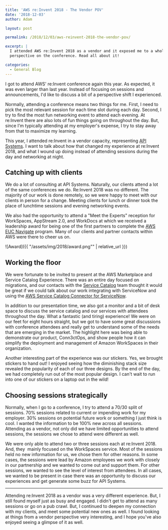 ```yaml
---
title: 'AWS re:Invent 2018 - The Vendor POV'
date: '2018-12-03'
author: Adam

layout: post

permalink: /2018/12/03/aws-reinvent-2018-the-vendor-pov/

excerpt: |
  I attended AWS re:Invent 2018 as a vendor and it exposed me to a whole new
  perspective on the conference. Read all about it!

categories:
  - General Blog
---
```

I got to attend AWS' re:Invent conference again this year. As expected, it was
even larger than last year. Instead of focusing on sessions and announcements,
I'd like to discuss a bit of a perspective shift I experienced.

Normally, attending a conference means two things for me. First, I need to pick
the most relevant session for each time slot during each day. Second, I try to
find the most fun networking event to attend each evening. At re:Invent there
are also lots of fun things going on throughout the day. But, since I'm
typically attending at my employer's expense, I try to stay away from that to
maximize my learning.

This year, I attended re:Invent in a vendor capacity, representing [API
Systems](https://apisystemsinc.com). I want to talk about how that changed my
experience at re:Invent 2018, and what I wound up doing instead of attending
sessions during the day and networking at night.

## Catching up with clients

<!-- Row for picture beside text. -->
<div class="row">

<!-- Text -->
<div class="col-md" markdown="1">
We do a lot of consulting at API Systems. Naturally, our clients attend a lot of
the same conferences we do. Re:Invent 2018 was no different. The majority of our
work is done remotely, so we were happy to meet with our clients in person for a
change. Meeting clients for lunch or dinner took the place of lunchtime sessions
and evening networking events.

We also had the opportunity to attend a "Meet the Experts" reception for
WorkSpaces, AppStream 2.0, and WorkDocs at which we received a leadership award
for being one of the first partners to complete the [AWS EUC
Navigate](https://aws.amazon.com/partners/navigate/euc/) program. Many of our
clients and partner contacts within AWS were there to cheer us on.
</div>

<!-- Picture beside text -->
<div class="col-md text-center" markdown="1">
![Award]({{ "/assets/img/2018/award.png"" | relative_url }})
</div>
</div>

## Working the floor

We were fortunate to be invited to present at the AWS Marketplace and Service
Catalog Experience. There was an entire day focused on migrations, and our
contacts with the [Service Catalog](https://aws.amazon.com/servicecatalog/) team
thought it would be great if we could talk about our work integrating with
ServiceNow and using the
[AWS Service Catalog Connector for ServiceNow](https://aws.amazon.com/blogs/aws/new-aws-service-catalog-connector-for-servicenow/).

In addition to our presentation time, we also got a monitor and a bit of desk
space to discuss the service catalog and our services with attendees throughout
the day. What a fantastic (and tiring) experience! We were on our feet for eight
hours straight, but we got to have some great discussions with conference
attendees and really get to understand some of the needs that are emerging in
the market. The highlight here was being able to demonstrate our product,
Conn3ctOps, and show people how it can simplify the deployment and management of
Amazon WorkSpaces in their organization.

Another interesting part of the experience was our stickers. Yes, we brought
stickers to hand out! I enjoyed seeing how the diminishing stack size revealed
the popularity of each of our three designs. By the end of the day, we had
completely run out of the most popular design. I can't wait to run into one of
our stickers on a laptop out in the wild!

## Choosing sessions strategically

Normally, when I go to a conference, I try to attend a 70/30 split of sessions.
70% sessions related to current or impending work for my employer. 30% sessions
on potential future work or something I just think is cool. I wanted the
information to be 100% new across all sessions. Attending as a vendor, not only
did we have limited opportunities to attend sessions, the sessions we chose to
attend were different as well.

We were only able to attend two or three sessions each at re:Invent 2018. And,
they  mainly focused on the WorkSpaces service. Most of the sessions held no new
information for us, we chose them for other reasons. In some cases, the sessions
were lead by Amazon employees we work with closely in our partnership and we
wanted to come out and support them. For other sessions, we wanted to see the
level of interest from attendees. In all cases, we wanted to be present in case
there was an opportunity to discuss our experiences and get generate some buzz
for API Systems.

---

Attending re:Invent 2018 as a vendor was a very different experience. But, I
still found myself just as busy and engaged. I didn't get to attend as many
sessions or go on a pub crawl. But, I continued to deepen my connection with my
clients, and meet some potential new ones as well. I found looking at things
from a vendor perspective very interesting, and I hope you've also enjoyed
seeing a glimpse of it as well.
